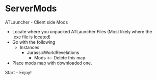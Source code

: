 # ServerMods
ATLauncher - Client side Mods
- Locate where you unpacked ATLauncher Files (Most likely where the .exe file is located)
- Go with the following
    * Instances
      * JurassicWorldRevelations
        * Mods <-- Delete this map
- Place mods map with downloaded one.

Start - Enjoy!
        
